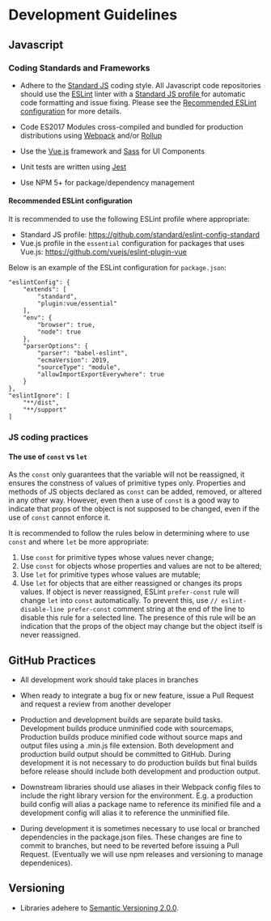 # Development Guidelines

## Javascript

### Coding Standards and Frameworks

* Adhere to the [Standard JS](https://standardjs.com/) coding style.  All Javascript code repositories should use the [ESLint](https://eslint.org/) linter with a [Standard JS profile ](https://github.com/standard/eslint-config-standard) for automatic code formatting and issue fixing. Please see the [Recommended ESLint configuration](#recommended-eslint-configuration) for more details.

* Code ES2017 Modules cross-compiled and bundled for production distributions using [Webpack](https://webpack.js.org/) and/or [Rollup](https://github.com/rollup/rollup)

* Use the [Vue.js](https://vuejs.org/) framework and [Sass](https://sass-lang.com/) for UI Components

* Unit tests are written using [Jest](https://facebook.github.io/jest/)

* Use NPM 5+ for package/dependency management 

#### Recommended ESLint configuration

It is recommended to use the following ESLint profile where appropriate:
* Standard JS profile: <https://github.com/standard/eslint-config-standard>
* Vue.js profile in the `essential` configuration for packages that uses Vue.js: <https://github.com/vuejs/eslint-plugin-vue>

Below is an example of the ESLint configuration for `package.json`:
```
"eslintConfig": {
    "extends": [
        "standard",
        "plugin:vue/essential"
    ],
    "env": {
        "browser": true,
        "node": true
    },
    "parserOptions": {
        "parser": "babel-eslint",
        "ecmaVersion": 2019,
        "sourceType": "module",
        "allowImportExportEverywhere": true
    }
},
"eslintIgnore": [
    "**/dist",
    "**/support"
]
```

### JS coding practices

#### The use of `const` vs `let`
As the `const` only guarantees that the variable will not be reassigned, it ensures the constness of values of primitive
types only. Properties and methods of JS objects declared as `const` can be added, removed, or altered in any other way.
However, even then a use of `const` is a good way to indicate that props of the object is not supposed to be changed,
even if the use of `const` cannot enforce it.

It is recommended to follow the rules below in determining where to use `const` and where `let` be more appropriate:
1. Use `const` for primitive types whose values never change;
2. Use `const` for objects whose properties and values are not to be altered;
3. Use `let` for primitive types whose values are mutable;
4. Use `let` for objects that are either reassigned or changes its props values. If object is never reassigned, ESLint 
`prefer-const` rule will change `let` into `const` automatically. To prevent this, use 
`// eslint-disable-line prefer-const` comment string at the end of the line to disable this rule for a selected line. 
The presence of this rule will be an indication that the props of the object may change but the object itself 
is never reassigned.

## GitHub Practices

* All development work should take places in branches

* When ready to integrate a bug fix or new feature, issue a Pull Request and request a review from another developer

* Production and development builds are separate build tasks. Development builds produce unminified code with sourcemaps, Production builds produce minified code without source maps and output files using a .min.js file extension. Both development and production build output should be committed to GitHub. During development it is not necessary to do production builds but final builds before release should include both development and production output.  

* Downstream libraries should use aliases in their Webpack config files to include the right library version for the environment. E.g. a production build config will alias a package name to reference its minified file and a development config will alias it to reference the unminified file.

* During development it is sometimes necessary to use local or branched dependencies in the package.json files. These changes are fine to commit to branches, but need to be reverted before issuing a Pull Request. (Eventually we will use npm releases and versioning to manage dependenices).

## Versioning

* Libraries adehere to [Semantic Versioning 2.0.0](https://semver.org/).


